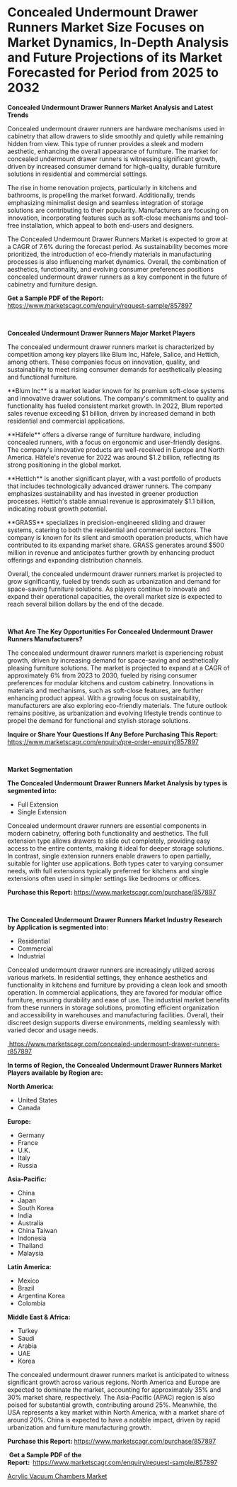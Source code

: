 <p><h1>Concealed Undermount Drawer Runners Market Size Focuses on Market Dynamics, In-Depth Analysis and Future Projections of its Market Forecasted for Period from 2025 to 2032</h1></p><p><strong>Concealed Undermount Drawer Runners Market Analysis and Latest Trends</strong></p>
<p><p>Concealed undermount drawer runners are hardware mechanisms used in cabinetry that allow drawers to slide smoothly and quietly while remaining hidden from view. This type of runner provides a sleek and modern aesthetic, enhancing the overall appearance of furniture. The market for concealed undermount drawer runners is witnessing significant growth, driven by increased consumer demand for high-quality, durable furniture solutions in residential and commercial settings.</p><p>The rise in home renovation projects, particularly in kitchens and bathrooms, is propelling the market forward. Additionally, trends emphasizing minimalist design and seamless integration of storage solutions are contributing to their popularity. Manufacturers are focusing on innovation, incorporating features such as soft-close mechanisms and tool-free installation, which appeal to both end-users and designers.</p><p>The Concealed Undermount Drawer Runners Market is expected to grow at a CAGR of 7.6% during the forecast period. As sustainability becomes more prioritized, the introduction of eco-friendly materials in manufacturing processes is also influencing market dynamics. Overall, the combination of aesthetics, functionality, and evolving consumer preferences positions concealed undermount drawer runners as a key component in the future of cabinetry and furniture design.</p></p>
<p><strong>Get a Sample PDF of the Report:&nbsp;</strong> <a href="https://www.marketscagr.com/enquiry/request-sample/857897?utm_campaign=3221&utm_medium=2&utm_source=Github&utm_content=ia&utm_term=09042025&utm_id=concealed-undermount-drawer-runners">https://www.marketscagr.com/enquiry/request-sample/857897</a></p>
<p>&nbsp;</p>
<p><strong>Concealed Undermount Drawer Runners Major Market Players</strong></p>
<p><p>The concealed undermount drawer runners market is characterized by competition among key players like Blum Inc, Häfele, Salice, and Hettich, among others. These companies focus on innovation, quality, and sustainability to meet rising consumer demands for aesthetically pleasing and functional furniture.</p><p>**Blum Inc** is a market leader known for its premium soft-close systems and innovative drawer solutions. The company's commitment to quality and functionality has fueled consistent market growth. In 2022, Blum reported sales revenue exceeding $1 billion, driven by increased demand in both residential and commercial applications.</p><p>**Häfele** offers a diverse range of furniture hardware, including concealed runners, with a focus on ergonomic and user-friendly designs. The company's innovative products are well-received in Europe and North America. Häfele's revenue for 2022 was around $1.2 billion, reflecting its strong positioning in the global market.</p><p>**Hettich** is another significant player, with a vast portfolio of products that includes technologically advanced drawer runners. The company emphasizes sustainability and has invested in greener production processes. Hettich's stable annual revenue is approximately $1.1 billion, indicating robust growth potential.</p><p>**GRASS** specializes in precision-engineered sliding and drawer systems, catering to both the residential and commercial sectors. The company is known for its silent and smooth operation products, which have contributed to its expanding market share. GRASS generates around $500 million in revenue and anticipates further growth by enhancing product offerings and expanding distribution channels.</p><p>Overall, the concealed undermount drawer runners market is projected to grow significantly, fueled by trends such as urbanization and demand for space-saving furniture solutions. As players continue to innovate and expand their operational capacities, the overall market size is expected to reach several billion dollars by the end of the decade.</p></p>
<p>&nbsp;</p>
<p><strong>What Are The Key Opportunities For Concealed Undermount Drawer Runners Manufacturers?</strong></p>
<p><p>The concealed undermount drawer runners market is experiencing robust growth, driven by increasing demand for space-saving and aesthetically pleasing furniture solutions. The market is projected to expand at a CAGR of approximately 6% from 2023 to 2030, fueled by rising consumer preferences for modular kitchens and custom cabinetry. Innovations in materials and mechanisms, such as soft-close features, are further enhancing product appeal. With a growing focus on sustainability, manufacturers are also exploring eco-friendly materials. The future outlook remains positive, as urbanization and evolving lifestyle trends continue to propel the demand for functional and stylish storage solutions.</p></p>
<p><strong>Inquire or Share Your Questions If Any Before Purchasing This Report:</strong> <a href="https://www.marketscagr.com/enquiry/pre-order-enquiry/857897?utm_campaign=3221&utm_medium=2&utm_source=Github&utm_content=ia&utm_term=09042025&utm_id=concealed-undermount-drawer-runners">https://www.marketscagr.com/enquiry/pre-order-enquiry/857897</a></p>
<p>&nbsp;</p>
<p><strong>Market Segmentation</strong></p>
<p><strong>The Concealed Undermount Drawer Runners Market Analysis by types is segmented into:</strong></p>
<p><ul><li>Full Extension</li><li>Single Extension</li></ul></p>
<p><p>Concealed undermount drawer runners are essential components in modern cabinetry, offering both functionality and aesthetics. The full extension type allows drawers to slide out completely, providing easy access to the entire contents, making it ideal for deeper storage solutions. In contrast, single extension runners enable drawers to open partially, suitable for lighter use applications. Both types cater to varying consumer needs, with full extensions typically preferred for kitchens and single extensions often used in simpler settings like bedrooms or offices.</p></p>
<p><strong>Purchase this Report:&nbsp;</strong><a href="https://www.marketscagr.com/purchase/857897?utm_campaign=3221&utm_medium=2&utm_source=Github&utm_content=ia&utm_term=09042025&utm_id=concealed-undermount-drawer-runners">https://www.marketscagr.com/purchase/857897</a></p>
<p>&nbsp;</p>
<p><strong>The Concealed Undermount Drawer Runners Market Industry Research by Application is segmented into:</strong></p>
<p><ul><li>Residential</li><li>Commercial</li><li>Industrial</li></ul></p>
<p><p>Concealed undermount drawer runners are increasingly utilized across various markets. In residential settings, they enhance aesthetics and functionality in kitchens and furniture by providing a clean look and smooth operation. In commercial applications, they are favored for modular office furniture, ensuring durability and ease of use. The industrial market benefits from these runners in storage solutions, promoting efficient organization and accessibility in warehouses and manufacturing facilities. Overall, their discreet design supports diverse environments, melding seamlessly with varied decor and usage needs.</p></p>
<p><a href="https://www.marketscagr.com/concealed-undermount-drawer-runners-r857897?utm_campaign=3221&utm_medium=2&utm_source=Github&utm_content=ia&utm_term=09042025&utm_id=concealed-undermount-drawer-runners">&nbsp;https://www.marketscagr.com/concealed-undermount-drawer-runners-r857897</a></p>
<p><strong>In terms of Region, the Concealed Undermount Drawer Runners Market Players available by Region are:</strong></p>
<p>
    <p> <strong> North America: </strong>
        <ul>
            <li>United States</li>
            <li>Canada</li>
        </ul>
        </p> 
    <p> <strong> Europe: </strong>
        <ul>
            <li>Germany</li>
            <li>France</li>
            <li>U.K.</li>
            <li>Italy</li>
            <li>Russia</li>
        </ul>
        </p> 
    <p> <strong> Asia-Pacific: </strong>
        <ul>
            <li>China</li>
            <li>Japan</li>
            <li>South Korea</li>
            <li>India</li>
            <li>Australia</li>
            <li>China Taiwan</li>
            <li>Indonesia</li>
            <li>Thailand</li>
            <li>Malaysia</li>
        </ul>
        </p> 
    <p> <strong> Latin America: </strong>
        <ul>
            <li>Mexico</li>
            <li>Brazil</li>
            <li>Argentina Korea</li>
            <li>Colombia</li>
        </ul>
        </p> 
    <p> <strong> Middle East & Africa: </strong>
        <ul>
            <li>Turkey</li>
            <li>Saudi</li>
            <li>Arabia</li>
            <li>UAE</li>
            <li>Korea</li>
        </ul>
    </p>
    </p>
<p><p>The concealed undermount drawer runners market is anticipated to witness significant growth across various regions. North America and Europe are expected to dominate the market, accounting for approximately 35% and 30% market share, respectively. The Asia-Pacific (APAC) region is also poised for substantial growth, contributing around 25%. Meanwhile, the USA represents a key market within North America, with a market share of around 20%. China is expected to have a notable impact, driven by rapid urbanization and furniture manufacturing growth.</p></p>
<p><strong>Purchase this Report: </strong><a href="https://www.marketscagr.com/purchase/857897?utm_campaign=3221&utm_medium=2&utm_source=Github&utm_content=ia&utm_term=09042025&utm_id=concealed-undermount-drawer-runners">https://www.marketscagr.com/purchase/857897</a></p>
<p>&nbsp;<strong>Get a Sample PDF of the Report:&nbsp;&nbsp;</strong><a href="https://www.marketscagr.com/enquiry/request-sample/857897?utm_campaign=3221&utm_medium=2&utm_source=Github&utm_content=ia&utm_term=09042025&utm_id=concealed-undermount-drawer-runners">https://www.marketscagr.com/enquiry/request-sample/857897</a></p>
<p><strong></strong></p>
<p><p><a href="https://github.com/duscarajlha/Market-Research-Report-List-1/blob/main/acrylic-vacuum-chambers-market.md?utm_campaign=3221&utm_medium=2&utm_source=Github&utm_content=ia&utm_term=09042025&utm_id=concealed-undermount-drawer-runners">Acrylic Vacuum Chambers Market</a></p></p>